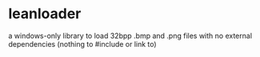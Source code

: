 # leanloader
a windows-only library to load 32bpp .bmp and .png files with no external dependencies (nothing to #include or link to)
